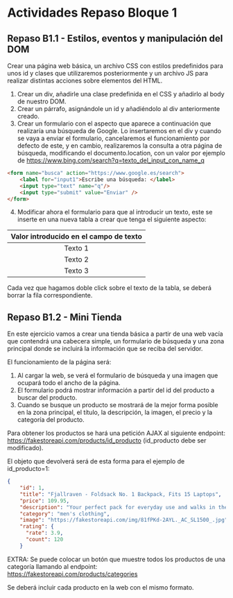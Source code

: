 # Actividades Repaso Bloque 1
## Repaso B1.1 - Estilos, eventos y manipulación del DOM
Crear una página web básica, un archivo CSS con estilos predefinidos para unos id y clases que utilizaremos posteriormente y un archivo JS para realizar distintas acciones sobre elementos del HTML.

1. Crear un div, añadirle una clase predefinida en el CSS y añadirlo al body de nuestro DOM.
2. Crear un párrafo, asignándole un id y añadiéndolo al div anteriormente creado.
3. Crear un formulario con el aspecto que aparece a continuación que realizaría una búsqueda de Google. Lo insertaremos en el div y cuando se vaya a enviar el formulario, cancelaremos el funcionamiento por defecto de este, y en cambio, realizaremos la consulta a otra página de búsqueda, modificando el documento.location, con un valor por ejemplo de https://www.bing.com/search?q=texto_del_input_con_name_q

```html
<form name="busca" action="https://www.google.es/search">
    <label for="input1">Escribe una búsqueda: </label>
    <input type="text" name="q"/>
    <input type="submit" value="Enviar" />
</form>
```

4. Modificar ahora el formulario para que al introducir un texto, este se inserte en una nueva tabla a crear que tenga el siguiente aspecto:

| Valor introducido en el campo de texto |
| :------------------------------------: |
|                Texto 1                 |
|                Texto 2                 |
|                Texto 3                 |

Cada vez que hagamos doble click sobre el texto de la tabla, se deberá borrar la fila correspondiente.



## Repaso B1.2 - Mini Tienda

En este ejercicio vamos a crear una tienda básica a partir de una web vacía que contendrá una cabecera simple, un formulario de búsqueda y una zona principal donde se incluirá la información que se reciba del servidor.

El funcionamiento de la página será:

1. Al cargar la web, se verá el formulario de búsqueda y una imagen que ocupará todo el ancho de la página.
2. El formulario podrá mostrar información a partir del id del producto a buscar del producto.
3. Cuando se busque un producto se mostrará de la mejor forma posible en la zona principal, el título, la descripción, la imagen, el precio y la categoría del producto.

Para obtener los productos se hará una petición AJAX al siguiente endpoint: https://fakestoreapi.com/products/id_producto (id_producto debe ser modificado).

El objeto que devolverá será de esta forma para el ejemplo de id_producto=1:

```json
{
    "id": 1,
    "title": "Fjallraven - Foldsack No. 1 Backpack, Fits 15 Laptops",
    "price": 109.95,
    "description": "Your perfect pack for everyday use and walks in the forest. Stash your laptop (up to 15 inches) in the padded sleeve, your everyday",
    "category": "men's clothing",
    "image": "https://fakestoreapi.com/img/81fPKd-2AYL._AC_SL1500_.jpg",
    "rating": {
      "rate": 3.9,
      "count": 120
    }
```

EXTRA: Se puede colocar un botón que muestre todos los productos de una categoría llamando al endpoint: https://fakestoreapi.com/products/categories

Se deberá incluir cada producto en la web con el mismo formato.
